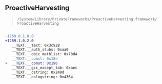 ## ProactiveHarvesting

> `/System/Library/PrivateFrameworks/ProactiveHarvesting.framework/ProactiveHarvesting`

```diff

-1259.0.1.0.0
+1259.1.0.2.0
   __TEXT.__text: 0x3c928
   __TEXT.__auth_stubs: 0xaa0
   __TEXT.__objc_methlist: 0x78d4
-  __TEXT.__const: 0x18e
+  __TEXT.__const: 0x196
   __TEXT.__gcc_except_tab: 0xaec
   __TEXT.__cstring: 0x249d
   __TEXT.__oslogstring: 0x4364

```

